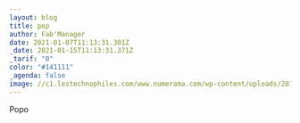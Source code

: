 ```yaml
---
layout: blog
title: pop
author: Fab'Manager
date: 2021-01-07T11:13:31.301Z
_date: 2021-01-15T11:13:31.371Z
_tarif: "0"
color: "#141111"
_agenda: false
image: //c1.lestechnophiles.com/www.numerama.com/wp-content/uploads/2017/01/datak.jpg?resize=1212,712
---
```

Popo